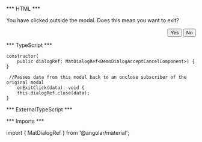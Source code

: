 *** HTML ***

<div mat-dialog-content>
    <p>You have clicked outside the modal. Does this mean you want to exit?</p>
</div>
<div mat-dialog-actions align="end">
    <button mat-button (click)="onExitClick(true)" >Yes</button>
    <button mat-button color="accent" (click)="onExitClick(false)">No</button>
</div>

*** TypeScript *** 

    constructor(
        public dialogRef: MatDialogRef<DemoDialogAcceptCancelComponent>) { }

     //Passes data from this modal back to an onclose subscriber of the original modal
        onExitClick(data): void {
        this.dialogRef.close(data);
    }

*** ExternalTypeScript ***

*** Imports ***

import { MatDialogRef } from '@angular/material';
